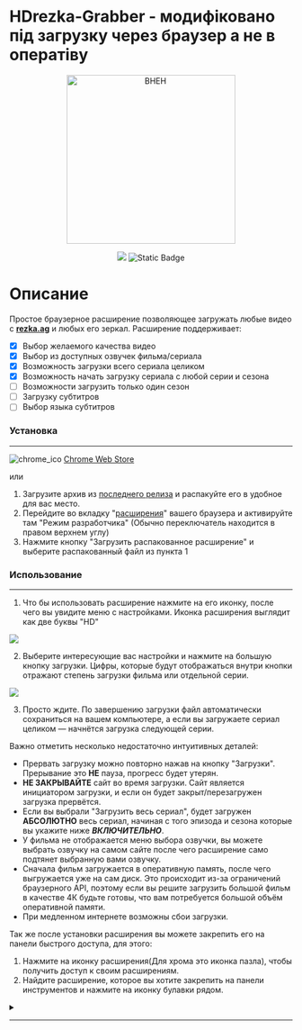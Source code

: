 # HDrezka-Grabber - модифіковано під загрузку через браузер а не в оператіву

<p align="center">
    <img src="assets\HD_logo.png" width="300px" alt="BHEH">
</p>
<p align="center">
    <img src="https://img.shields.io/github/v/release/kristal374/HDrezka-Grabber">
    <img alt="Static Badge" src="https://shields-io.translate.goog/badge/CC_BY--NC--SA_4.0-red?label=license">
</p>

# Описание

Простое браузерное расширение позволяющее загружать любые видео с **[rezka.ag](https://rezka.ag)** и любых его зеркал. Расширение поддерживает:

- [x] Выбор желаемого качества видео
- [x] Выбор из доступных озвучек фильма/сериала
- [x] Возможность загрузки всего сериала целиком
- [x] Возможность начать загрузку сериала с любой серии и сезона
- [ ] Возможности загрузить только один сезон
- [ ] Загрузку субтитров
- [ ] Выбор языка субтитров

### Установка

---

![chrome_ico](https://raw.githubusercontent.com/alrra/browser-logos/master/src/chrome/chrome_16x16.png) [Chrome Web Store](https://chrome.google.com/webstore/detail/hdrezka-grabber/aamnmboocelpaiagegjicbefiinkcoal?hl=ru)

или

1. Загрузите архив из [последнего релиза](https://github.com/kristal374/HDrezka-Grabber/releases/latest) и распакуйте его в удобное для вас место.
2. Перейдите во вкладку "[расширения](chrome://extensions/)" вашего браузера и активируйте там "Режим разработчика" (Обычно переключатель находится в правом верхнем углу)
3. Нажмите кнопку "Загрузить распакованное расширение" и выберите распакованный файл из пункта 1

### Использование

---

1. Что бы использовать расширение нажмите на его иконку, после чего вы увидите меню с настройками. Иконка расширения выглядит как две буквы "HD"

<img src="assets\demo-3-ru.png">

2. Выберите интересующие вас настройки и нажмите на большую кнопку загрузки. Цифры, которые будут отображаться внутри кнопки отражают степень загрузки фильма или отдельной серии.

<img src="assets\demo-2-ru.png">

3. Просто ждите. По завершению загрузки файл автоматически сохраниться на вашем компьютере, а если вы загружаете сериал целиком — начнётся загрузка следующей серии.

Важно отметить несколько недостаточно интуитивных деталей:

- Прервать загрузку можно повторно нажав на кнопку "Загрузки". Прерывание это **НЕ** пауза, прогресс будет утерян.
- **НЕ ЗАКРЫВАЙТЕ** сайт во время загрузки. Сайт является инициатором загрузки, и если он будет закрыт/перезагружен загрузка прервётся.
- Если вы выбрали "Загрузить весь сериал", будет загружен **АБСОЛЮТНО** весь сериал, начиная с того эпизода и сезона которые вы укажите ниже **_ВКЛЮЧИТЕЛЬНО_**.
- У фильма не отображается меню выбора озвучки, вы можете выбрать озвучку на самом сайте после чего расширение само подтянет выбранную вами озвучку.
- Сначала фильм загружается в оперативную память, после чего выгружается уже на сам диск. Это происходит из-за ограничений браузерного API, поэтому если вы решите загрузить большой фильм в качестве 4К будьте готовы, что вам потребуется большой объём оперативной памяти.
- При медленном интернете возможны сбои загрузки.

Так же после установки расширения вы можете закрепить его на панели быстрого доступа, для этого:

1. Нажмите на иконку расширения(Для хрома это иконка пазла), чтобы получить доступ к своим расширениям.
2. Найдите расширение, которое вы хотите закрепить на панели инструментов и нажмите на иконку булавки рядом.
<details><summary></summary>
    <p align="center">
        <img src="assets\pin_extension.png">
    </p>
</details>

---
